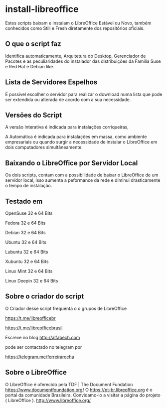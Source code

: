 # install-libreoffice

Estes scripts baixam e instalam o LibreOffice Estável ou Novo, também conhecidos como Still e Fresh diretamente dos repositórios oficiais.

## O que o script faz
Identifica automaticamente,  Arquitetura do Desktop, Gerenciador de Pacotes e as peculiaridades do instalador das distribuições da Familia Suse e Red Hat e Debian like.


## Lista de Servidores Espelhos
É possível escolher o servidor para  realizar o download numa lista que pode ser extendida ou alterada de acordo com a sua necessidade.



## Versões do Script
A versão Interativa é indicada para instalações corriqueiras,

A Automática é indicada para instalações em massa, como ambiente empresariais ou quando surgir a necessidade de instalar  o LibreOffice em dois computadores simultâneamente.


## Baixando o LibreOffice por Servidor Local
Os dois scripts, contam com a possibilidade de baixar o LibreOffice de um servidor local, isso aumenta a peformance da rede e diminui drasticamente o tempo de instalação. 



## Testado em
OpenSuse      32 e 64 Bits

Fedora        32 e 64 Bits

Debian        32 e 64 Bits

Ubuntu        32 e 64 Bits

Lubuntu       32 e 64 Bits 

Xubuntu       32 e 64 Bits

Linux Mint     32 e 64 Bits

Linux Deepin  32 e 64 Bits


## Sobre o criador do script
O Criador desse script frequenta o o grupos de LibreOffice

https://t.me/libreofficebr

https://t.me/libreofficebrasil

Escreve no blog http://alfabech.com

pode ser contactado no telegram por  

https://telegram.me/ferreirarocha

## Sobre o LibreOffice
O LibreOffice  é oferecido pela TDF | The Document Fundation
https://www.documentfoundation.org/
O https://pt-br.libreoffice.org é o portal da comunidade Brasileira.
Convidamo-lo a visitar a  página do projeto ( LibreOffice ).
http://www.libreoffice.org/ 
